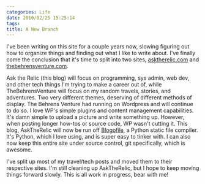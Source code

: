 ```yaml
---
categories: Life
date: 2010/02/25 15:25:14
tags:
title: A New Branch
---
```


I've been writing on this site for a couple years now, slowing figuring out how
to organize things and finding out what I like to write about. I've finally come
the conclusion that it's time to split into two sites, [asktherelic.com][1] and
[thebehrensventure.com][2].

Ask the Relic (this blog) will focus on programming, sys admin, web dev, and
other tech things I'm trying to make a career out of, while TheBehrensVenture
will focus on my random travels, stories, and adventures. Two very different
themes, deserving of different methods of display. The Behrens Venture had
running on Wordpress and will continue to do so. I love WP's simple plugins and
content management capabilities. It's damn simple to upload a picture and write
something up. However, when posting longer how-tos or source code, WP wasn't
cutting it. This blog, AskTheRelic will now be run off [Blogofile][3], a Python
static file compiler. It's Python, which I love using, and is super easy to
tinker with. I can also now keep this entire site under source control, git
specifically, which is awesome.

I've split up most of my travel/tech posts and moved them to their respective
sites. I'm still cleaning up AskTheRelic, but I hope to keep moving things
forward slowly. This is all work in progress, bear with me!

[1]: https://www.asktherelic.com
[2]: https://www.thebehrensventure.com
[3]: https://blogofile.com/
